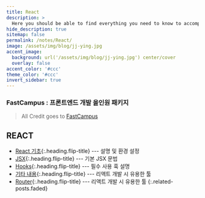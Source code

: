 ```yaml
---
title: React
description: >
  Here you should be able to find everything you need to know to accomplish the most common tasks when blogging with Hydejack.
hide_description: true
sitemap: false
permalink: /notes/React/
image: /assets/img/blog/jj-ying.jpg
accent_image: 
  background: url('/assets/img/blog/jj-ying.jpg') center/cover
  overlay: false
accent_color: '#ccc'
theme_color: '#ccc'
invert_sidebar: true
---
```



### FastCampus : 프론트엔드 개발 올인원 패키지

> All Credit goes to [FastCampus](https://fastcampus.co.kr/)


## REACT
* [React 기초]{:.heading.flip-title} --- 설명 및 환경 설정
* [JSX]{:.heading.flip-title} --- 기본 JSX 문법
* [Hooks]{:.heading.flip-title} --- 필수 사용 훅 설명
* [기타 내용]{:.heading.flip-title} --- 리액트 개발 시 유용한 툴
* [Router]{:.heading.flip-title} --- 리액트 개발 시 유용한 툴
{:.related-posts.faded}


[React 기초]: ./_posts/2022-08-24-React1.md
[JSX]: ./_posts/2022-08-24-React2.md
[Hooks]: ./_posts/2022-08-24-React1.md
[기타 내용]: ./_posts/2022-08-24-React1.md

[Router]: ./_posts/2022-08-30-Routers.md
